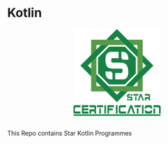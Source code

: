 #                                                  Kotlin
<p align="center">
<img align=middle src="https://github.com/Mrkartik/Kotlin/blob/master/Starlogo.png" alt="Star Logo">
</p>
<br>This Repo contains Star Kotlin Programmes
